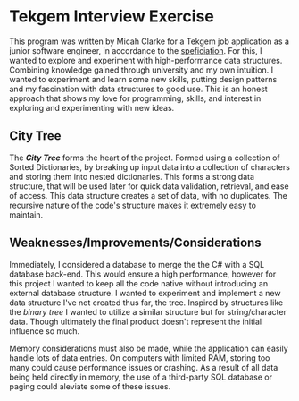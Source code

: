 # Tekgem Interview Exercise
This program was written by Micah Clarke for a Tekgem job application as a junior software engineer, in accordance to the [speficiation](https://drive.google.com/file/d/1xfaymCunWYnvhgU1hYUUQKicLTS9lcpf/view?usp=sharing). For this, I wanted to explore and experiment with high-performance data structures. Combining knowledge gained through university and my own intuition. I wanted to experiment and learn some new skills, putting design patterns and my fascination with data structures to good use. This is an honest approach that shows my love for programming, skills, and interest in exploring and experimenting with new ideas.

## City Tree
The ***City Tree*** forms the heart of the project. Formed using a collection of Sorted Dictionaries, by breaking up input data into a collection of characters and storing them into nested dictionaries. This forms a strong data structure, that will be used later for quick data validation, retrieval, and ease of access. This data structure creates a set of data, with no duplicates. The recursive nature of the code's structure makes it extremely easy to maintain.

## Weaknesses/Improvements/Considerations
Immediately, I considered a database to merge the the C# with a SQL database back-end. This would ensure a high performance, however for this project I wanted to keep all the code native without introducing an external database structure. I wanted to experiment and implement a new data structure I've not created thus far, the tree. Inspired by structures like the *binary tree* I wanted to utilize a similar structure but for string/character data. Though ultimately the final product doesn't represent the initial influence so much.

Memory considerations must also be made, while the application can easily handle lots of data entries. On computers with limited RAM, storing too many could cause performance issues or crashing. As a result of all data being held directly in memory, the use of a third-party SQL database or paging could aleviate some of these issues.

